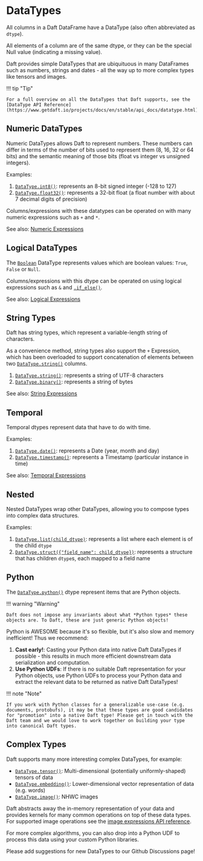 # DataTypes

All columns in a Daft DataFrame have a DataType (also often abbreviated as `dtype`).

All elements of a column are of the same dtype, or they can be the special Null value (indicating a missing value).

Daft provides simple DataTypes that are ubiquituous in many DataFrames such as numbers, strings and dates - all the way up to more complex types like tensors and images.

!!! tip "Tip"
    
    For a full overview on all the DataTypes that Daft supports, see the [DataType API Reference](https://www.getdaft.io/projects/docs/en/stable/api_docs/datatype.html).


## Numeric DataTypes

Numeric DataTypes allows Daft to represent numbers. These numbers can differ in terms of the number of bits used to represent them (8, 16, 32 or 64 bits) and the semantic meaning of those bits
(float vs integer vs unsigned integers).

Examples:

1. [`DataType.int8()`](https://www.getdaft.io/projects/docs/en/stable/api_docs/datatype.html#daft.DataType.int8): represents an 8-bit signed integer (-128 to 127)
2. [`DataType.float32()`](https://www.getdaft.io/projects/docs/en/stable/api_docs/datatype.html#daft.DataType.float32): represents a 32-bit float (a float number with about 7 decimal digits of precision)

Columns/expressions with these datatypes can be operated on with many numeric expressions such as `+` and `*`.

See also: [Numeric Expressions](https://www.getdaft.io/projects/docs/en/stable/user_guide/expressions.html#userguide-numeric-expressions)

## Logical DataTypes

The [`Boolean`](https://www.getdaft.io/projects/docs/en/stable/api_docs/datatype.html#daft.DataType.bool) DataType represents values which are boolean values: `True`, `False` or `Null`.

Columns/expressions with this dtype can be operated on using logical expressions such as ``&`` and [`.if_else()`](https://www.getdaft.io/projects/docs/en/stable/api_docs/doc_gen/expression_methods/daft.Expression.if_else.html#daft.Expression.if_else).

See also: [Logical Expressions](https://www.getdaft.io/projects/docs/en/stable/user_guide/expressions.html#userguide-logical-expressions)

## String Types

Daft has string types, which represent a variable-length string of characters.

As a convenience method, string types also support the `+` Expression, which has been overloaded to support concatenation of elements between two [`DataType.string()`](https://www.getdaft.io/projects/docs/en/stable/api_docs/datatype.html#daft.DataType.string) columns.

1. [`DataType.string()`](https://www.getdaft.io/projects/docs/en/stable/api_docs/datatype.html#daft.DataType.string): represents a string of UTF-8 characters
2. [`DataType.binary()`](https://www.getdaft.io/projects/docs/en/stable/api_docs/datatype.html#daft.DataType.binary): represents a string of bytes

See also: [String Expressions](https://www.getdaft.io/projects/docs/en/stable/user_guide/expressions.html#userguide-string-expressions)

## Temporal

Temporal dtypes represent data that have to do with time.

Examples:

1. [`DataType.date()`](https://www.getdaft.io/projects/docs/en/stable/api_docs/datatype.html#daft.DataType.date): represents a Date (year, month and day)
2. [`DataType.timestamp()`](https://www.getdaft.io/projects/docs/en/stable/api_docs/datatype.html#daft.DataType.timestamp): represents a Timestamp (particular instance in time)

See also: [Temporal Expressions](https://www.getdaft.io/projects/docs/en/stable/api_docs/expressions.html#api-expressions-temporal)

## Nested

Nested DataTypes wrap other DataTypes, allowing you to compose types into complex data structures.

Examples:

1. [`DataType.list(child_dtype)`](https://www.getdaft.io/projects/docs/en/stable/api_docs/datatype.html#daft.DataType.list): represents a list where each element is of the child `dtype`
2. [`DataType.struct({"field_name": child_dtype})`](https://www.getdaft.io/projects/docs/en/stable/api_docs/datatype.html#daft.DataType.struct): represents a structure that has children `dtype`s, each mapped to a field name

## Python

The [`DataType.python()`](https://www.getdaft.io/projects/docs/en/stable/api_docs/datatype.html#daft.DataType.python) dtype represent items that are Python objects.

!!! warning "Warning"

    Daft does not impose any invariants about what *Python types* these objects are. To Daft, these are just generic Python objects!

Python is AWESOME because it's so flexible, but it's also slow and memory inefficient! Thus we recommend:

1. **Cast early!**: Casting your Python data into native Daft DataTypes if possible - this results in much more efficient downstream data serialization and computation.
2. **Use Python UDFs**: If there is no suitable Daft representation for your Python objects, use Python UDFs to process your Python data and extract the relevant data to be returned as native Daft DataTypes!

!!! note "Note"

    If you work with Python classes for a generalizable use-case (e.g. documents, protobufs), it may be that these types are good candidates for "promotion" into a native Daft type! Please get in touch with the Daft team and we would love to work together on building your type into canonical Daft types.

## Complex Types

Daft supports many more interesting complex DataTypes, for example:

* [`DataType.tensor()`](https://www.getdaft.io/projects/docs/en/stable/api_docs/datatype.html#daft.DataType.tensor): Multi-dimensional (potentially uniformly-shaped) tensors of data
* [`DataType.embedding()`](https://www.getdaft.io/projects/docs/en/stable/api_docs/datatype.html#daft.DataType.embedding): Lower-dimensional vector representation of data (e.g. words)
* [`DataType.image()`](https://www.getdaft.io/projects/docs/en/stable/api_docs/datatype.html#daft.DataType.image): NHWC images

Daft abstracts away the in-memory representation of your data and provides kernels for many common operations on top of these data types. For supported image operations see the [image expressions API reference](https://www.getdaft.io/projects/docs/en/stable/api_docs/expressions.html#api-expressions-images).

For more complex algorithms, you can also drop into a Python UDF to process this data using your custom Python libraries.

Please add suggestions for new DataTypes to our Github Discussions page!
